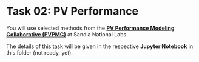 # Task 02: PV Performance

You will use selected methods from the [**PV Performance Modeling Collaborative (PVPMC)**](https://pvpmc.sandia.gov/) at Sandia National Labs.

The details of this task will be given in the respective **Jupyter Notebook** in this folder (not ready, yet).

